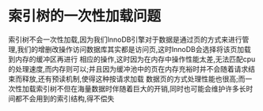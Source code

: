 # 索引树的一次性加载问题
  索引树不会一次性加载,因为我们InnoDB引擎对于数据是通过页的方式来进行管理,我们的增删改操作访问数据库其实都是访问页,这时InnoDB会选择将该页加载到内存的缓冲区再进行
相应的操作,这时因为在内存中操作性能太差,无法匹配cpu的处理速度,而内存则可以;并且因为缓冲池中的页在内存充裕时并不会随着请求结束而释放,还有预读机制,使得这种按请求加载
数据页的方式处理性能也很高;而一次性加载索引树不但在海量数据时伴随着巨大的开销,同时也可能会维护许多长时间都不会用到的索引结构,得不偿失  